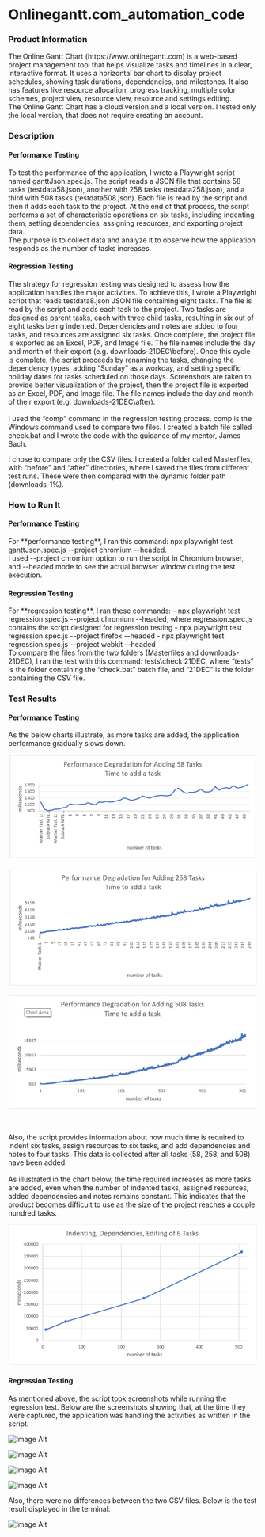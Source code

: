 # Onlinegantt.com_automation_code

<h3>Product Information</h3> <p> The Online Gantt Chart (https://www.onlinegantt.com) is a web-based project management tool that helps visualize tasks and timelines in a clear, interactive format. It uses a horizontal bar chart to display project schedules, showing task durations, dependencies, and milestones. It also has features like resource allocation, progress tracking, multiple color schemes, project view, resource view, resource and settings editing.<br>
The Online Gantt Chart has a cloud version and a local version. I tested only the local version, that does not require creating an account.
 </a> </p>

<h3>Description</h3> <p> <h4>Performance Testing</h4> </p> <p>To test the performance of the application, I wrote a Playwright script named ganttJson.spec.js. The script reads a JSON file that contains 58 tasks (testdata58.json), another with 258 tasks (testdata258.json), and a third with 508 tasks (testdata508.json). Each file is read by the script and then it adds each task to the project. At the end of that process, the script performs a set of characteristic operations on six tasks, including indenting them, setting dependencies, assigning resources, and exporting project data.<br>
The purpose is to collect data and analyze it to observe how the application responds as the number of tasks increases.</p>

<h4>Regression Testing</h4> 
<p>The strategy for regression testing was designed to assess how the application handles the major activities. To achieve this, I wrote a Playwright script that reads testdata8.json JSON file containing eight tasks. The file is read by the script and adds each task to the project. Two tasks are designed as parent tasks, each with three child tasks, resulting in six out of eight tasks being indented. Dependencies and notes are added to four tasks, and resources are assigned six tasks. Once complete, the project file is exported as an Excel, PDF, and Image file. The file names include the day and month of their export (e.g. downloads-21DEC\before).
Once this cycle is complete, the script proceeds by renaming the tasks, changing the dependency types, adding “Sunday” as a workday, and setting specific holiday dates for tasks scheduled on those days. Screenshots are taken to provide better visualization of the project, then the project file is exported as an Excel, PDF, and Image file. The file names include the day and month of their export (e.g. downloads-21DEC\after).
<br>
<br> 
I used the “comp” command in the regression testing process. comp is the Windows command used to compare two files. I created a batch file called check.bat and I wrote the code with the guidance of my mentor, James Bach.
 
I chose to compare only the CSV files. I created a folder called Masterfiles, with “before” and “after” directories, where I saved the files from different test runs. These were then compared with the dynamic folder path (downloads-1%).

</p>

<h3>How to Run It</h3> <h4>Performance Testing</h4> <p>For **performance testing**, I ran this command: npx playwright test ganttJson.spec.js --project chromium --headed. <br> I used --project chromium option to run the script in Chromium browser, and --headed mode to see the actual browser window during the test execution.
<br>
<h4>Regression Testing</h4> 
For **regression testing**, I ran these commands: 
- npx playwright test regression.spec.js --project chromium --headed, where regression.spec.js contains the script designed for regression testing
- npx playwright test regression.spec.js --project firefox --headed
- npx playwright test regression.spec.js --project webkit --headed
  <br>
To compare the files from the two folders (Masterfiles and downloads-21DEC), I ran the test with this command: tests\check 21DEC, where “tests” is the folder containing the “check.bat” batch file, and “21DEC” is the folder containing the CSV file.

<h3>Test Results</h3> <h4>Performance Testing</h4> <p>As the below charts illustrate, as more tasks are added, the application performance gradually slows down.  </p>

![Image Alt](https://github.com/SiposCristina/Onlinegantt.com_automation_code/blob/914f5ad75e47110d4ae3696cf6924a2b600f1a70/Chart1.jpg)


![Image Alt](https://github.com/SiposCristina/Onlinegantt.com_automation_code/blob/20e64ecc35b2303dbab2003c09f30e4a50fe16b8/Chart2.jpg)


![Image Alt](https://github.com/SiposCristina/Onlinegantt.com_automation_code/blob/816a09d7fb6d10f47fdbb9516425004376ca6c9e/Chart3.jpg)


<br>
<p>Also, the script provides information about how much time is required to indent six tasks, assign resources to six tasks, and add dependencies and notes to four tasks. This data is collected after all tasks (58, 258, and 508) have been added. <br>
<br>
As illustrated in the chart below, the time required increases as more tasks are added, even when the number of indented tasks, assigned resources, added dependencies and notes remains constant.  This indicates that the product becomes difficult to use as the size of the project reaches a couple hundred tasks.
</p>

![Image Alt](https://github.com/SiposCristina/Onlinegantt.com_automation_code/blob/20e64ecc35b2303dbab2003c09f30e4a50fe16b8/Chart4.jpg)

<h4>Regression Testing</h4> 
<p>As mentioned above, the script took screenshots while running the regression test. Below are the screenshots showing that, at the time they were captured, the application was handling the activities as written in the script.

![Image Alt](https://github.com/user-attachments/assets/2c6c13ed-dfc2-435a-a4fb-5879fe7383da)

![Image Alt](https://github.com/user-attachments/assets/28919388-d1fa-4176-b65c-09603a0f963c)

![Image Alt](https://github.com/user-attachments/assets/bdfddd5d-0bca-4c2c-9ac3-385d091fec7c)

![Image Alt](https://github.com/user-attachments/assets/31ebe72d-d4d0-4183-9b63-a518d77cd51c)

Also, there were no differences between the two CSV files. Below is the test result displayed in the terminal:

![Image Alt](https://github.com/user-attachments/assets/f757140b-fe95-4745-ac29-5dfcd0a3e51b)

</p>



